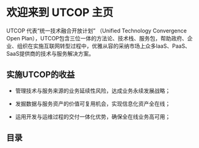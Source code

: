 # 欢迎来到 UTCOP 主页

UTCOP 代表“统一技术融合开放计划” （Unified Technology Convergence Open Plan），UTCOP包含三位一体的方法论、技术栈、服务包，帮助政府、企业、组织在实施互联网转型过程中，优雅从容的采纳市场上众多IaaS、PaaS、SaaS提供商的技术与服务解决方案。

## 实施UTCOP的收益

* 管理技术与服务来源的业务延续性风险，达成业务永续发展战略；

* 发掘数据与服务资产的价值可复用机会，实现信息化资产全在线；

* 运用开发与运维过程的交付一体化优势，确保全在线业务高可用；

## 目录





